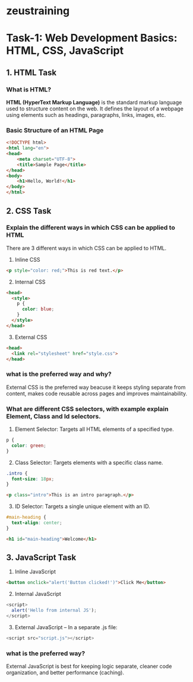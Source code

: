 # zeustraining

# Task-1: Web Development Basics: HTML, CSS, JavaScript

## 1. HTML Task

### What is HTML?

**HTML (HyperText Markup Language)** is the standard markup language used to structure content on the web. It defines the layout of a webpage using elements such as headings, paragraphs, links, images, etc.

### Basic Structure of an HTML Page

```html
<!DOCTYPE html>
<html lang="en">
<head>
    <meta charset="UTF-8">
    <title>Sample Page</title>
</head>
<body>
    <h1>Hello, World!</h1>
</body>
</html>
```

## 2. CSS Task


### Explain the different ways in which CSS can be applied to HTML
There are 3 different ways in which CSS can be applied to HTML.
1. Inline CSS
```html
<p style="color: red;">This is red text.</p>
```

2. Internal CSS
```html
<head>
  <style>
    p {
      color: blue;
    }
  </style>
</head>
```

3. External CSS
```html
<head>
  <link rel="stylesheet" href="style.css">
</head>
```

### what is the preferred way and why?

External CSS is the preferred way beacuse it keeps styling separate from content, makes code reusable across pages and improves maintainability.

### What are different CSS selectors, with example explain Element, Class and Id selectors.
1. Element Selector:
Targets all HTML elements of a specified type.

```CSS
p {
  color: green;
}
```

2. Class Selector:
Targets elements with a specific class name.

```CSS
.intro {
  font-size: 18px;
}
```
```HTML
<p class="intro">This is an intro paragraph.</p>
```

3. ID Selector:
Targets a single unique element with an ID.

```CSS
#main-heading {
  text-align: center;
}
```
```HTML
<h1 id="main-heading">Welcome</h1>
```

## 3. JavaScript Task

1. Inline JavaScript

```HTML
<button onclick="alert('Button clicked!')">Click Me</button>
```

2. Internal JavaScript

```JavaScript
<script>
  alert('Hello from internal JS');
</script>
```

3. External JavaScript – In a separate .js file:

```JavaScript
<script src="script.js"></script>
```

###  what is the preferred way?

External JavaScript is best for keeping logic separate, cleaner code organization, and better performance (caching).
